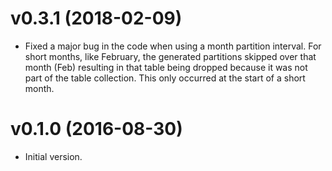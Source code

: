 # v0.3.1 (2018-02-09)
- Fixed a major bug in the code when using a month partition interval.
  For short months, like February, the generated partitions skipped over that month (Feb)
  resulting in that table being dropped because it was not part of the table collection.
  This only occurred at the start of a short month.
 
# v0.1.0 (2016-08-30)

- Initial version.
